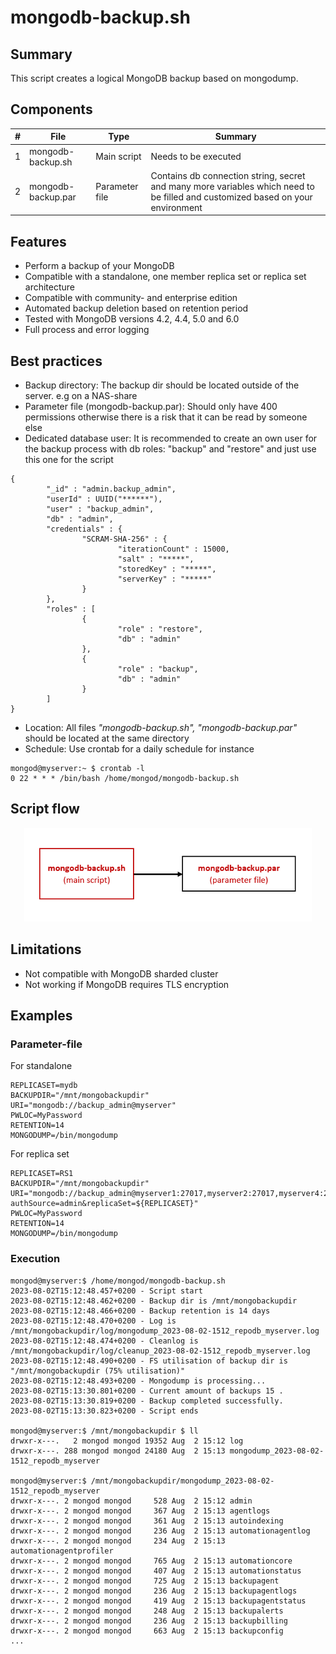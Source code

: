 # mongodb-backup.sh
## Summary  
This script creates a logical MongoDB backup based on mongodump. 

## Components
| # | File  | Type | Summary |
| ------------- | ------------- | ------------- | ------------- |
| 1 | mongodb-backup.sh  | Main script | Needs to be executed |
| 2 | mongodb-backup.par  | Parameter file | Contains db connection string, secret and many more variables which need to be filled and customized based on your environment  |

## Features
* Perform a backup of your MongoDB 
* Compatible with a standalone, one member replica set or replica set architecture
* Compatible with community- and enterprise edition
* Automated backup deletion based on retention period
* Tested with MongoDB versions 4.2, 4.4, 5.0 and 6.0
* Full process and error logging

## Best practices
* Backup directory: The backup dir should be located outside of the server. e.g on a NAS-share  
* Parameter file (mongodb-backup.par): Should only have 400 permissions otherwise there is a risk that it can be read by someone else  
* Dedicated database user: It is recommended to create an own user for the backup process with db roles: "backup" and "restore" and just use this one for the script 
```
{
        "_id" : "admin.backup_admin",
        "userId" : UUID("******"),
        "user" : "backup_admin",
        "db" : "admin",
        "credentials" : {
                "SCRAM-SHA-256" : {
                        "iterationCount" : 15000,
                        "salt" : "*****",
                        "storedKey" : "*****",
                        "serverKey" : "*****"
                }
        },
        "roles" : [
                {
                        "role" : "restore",
                        "db" : "admin"
                },
                {
                        "role" : "backup",
                        "db" : "admin"
                }
        ]
}
```
* Location: All files _"mongodb-backup.sh", "mongodb-backup.par"_ should be located at the same directory
* Schedule: Use crontab for a daily schedule for instance  
```
mongod@myserver:~ $ crontab -l  
0 22 * * * /bin/bash /home/mongod/mongodb-backup.sh
```

## Script flow
<p align="center">
  <img width="460" height="150" src="https://github.com/dbfriend/mongodb-backup-pup/blob/version-1-0/mongodb-backup-flow.png">
</p>

## Limitations
* Not compatible with MongoDB sharded cluster
* Not working if MongoDB requires TLS encryption

## Examples
### Parameter-file
For standalone 
```
REPLICASET=mydb
BACKUPDIR="/mnt/mongobackupdir"
URI="mongodb://backup_admin@myserver"
PWLOC=MyPassword
RETENTION=14
MONGODUMP=/bin/mongodump
```
For replica set 
```
REPLICASET=RS1
BACKUPDIR="/mnt/mongobackupdir"
URI="mongodb://backup_admin@myserver1:27017,myserver2:27017,myserver4:27017/?authSource=admin&replicaSet=${REPLICASET}"
PWLOC=MyPassword
RETENTION=14
MONGODUMP=/bin/mongodump
```

### Execution
```
mongod@myserver:$ /home/mongod/mongodb-backup.sh
2023-08-02T15:12:48.457+0200 - Script start
2023-08-02T15:12:48.462+0200 - Backup dir is /mnt/mongobackupdir
2023-08-02T15:12:48.466+0200 - Backup retention is 14 days
2023-08-02T15:12:48.470+0200 - Log is /mnt/mongobackupdir/log/mongodump_2023-08-02-1512_repodb_myserver.log
2023-08-02T15:12:48.474+0200 - Cleanlog is /mnt/mongobackupdir/log/cleanup_2023-08-02-1512_repodb_myserver.log
2023-08-02T15:12:48.490+0200 - FS utilisation of backup dir is "/mnt/mongobackupdir (75% utilisation)"
2023-08-02T15:12:48.493+0200 - Mongodump is processing...
2023-08-02T15:13:30.801+0200 - Current amount of backups 15 .
2023-08-02T15:13:30.819+0200 - Backup completed successfully.
2023-08-02T15:13:30.823+0200 - Script ends

mongod@myserver:$ /mnt/mongobackupdir $ ll
drwxr-x---.   2 mongod mongod 19352 Aug  2 15:12 log
drwxr-x---. 288 mongod mongod 24180 Aug  2 15:13 mongodump_2023-08-02-1512_repodb_myserver

mongod@myserver:$ /mnt/mongobackupdir/mongodump_2023-08-02-1512_repodb_myserver
drwxr-x---. 2 mongod mongod     528 Aug  2 15:12 admin
drwxr-x---. 2 mongod mongod     367 Aug  2 15:13 agentlogs
drwxr-x---. 2 mongod mongod     361 Aug  2 15:13 autoindexing
drwxr-x---. 2 mongod mongod     236 Aug  2 15:13 automationagentlog
drwxr-x---. 2 mongod mongod     234 Aug  2 15:13 automationagentprofiler
drwxr-x---. 2 mongod mongod     765 Aug  2 15:13 automationcore
drwxr-x---. 2 mongod mongod     407 Aug  2 15:13 automationstatus
drwxr-x---. 2 mongod mongod     725 Aug  2 15:13 backupagent
drwxr-x---. 2 mongod mongod     236 Aug  2 15:13 backupagentlogs
drwxr-x---. 2 mongod mongod     419 Aug  2 15:13 backupagentstatus
drwxr-x---. 2 mongod mongod     248 Aug  2 15:13 backupalerts
drwxr-x---. 2 mongod mongod     236 Aug  2 15:13 backupbilling
drwxr-x---. 2 mongod mongod     663 Aug  2 15:13 backupconfig
...
```
